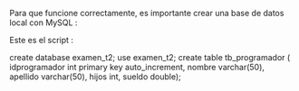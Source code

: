Para que funcione correctamente, es importante crear una base de datos local con MySQL : 

Este es el script : 

create database examen_t2;
use examen_t2;
create table tb_programador
(  idprogramador int primary key auto_increment,
    nombre varchar(50),
    apellido varchar(50),
    hijos int,
    sueldo double);
  
